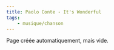 ```yaml
---
title: Paolo Conte - It's Wonderful
tags:
    - musique/chanson
---
```


Page créée automatiquement, mais vide.

